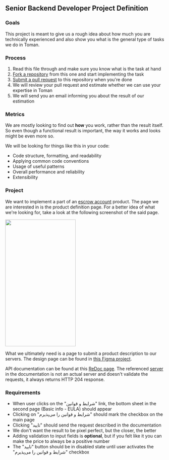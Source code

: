 ## Senior Backend Developer Project Definition

### Goals
This project is meant to give us a rough idea about how much you are technically experienced and also show you what is the general type of tasks we do in Toman.

### Process
1. Read this file through and make sure you know what is the task at hand
1. [Fork a repository](https://docs.github.com/en/get-started/quickstart/fork-a-repo#forking-a-repository) from this one and start implementing the task
1. [Submit a pull request](https://docs.github.com/en/pull-requests/collaborating-with-pull-requests/proposing-changes-to-your-work-with-pull-requests/creating-a-pull-request-from-a-fork) to this repository when you're done
1. We will review your pull request and estimate whether we can use your expertise in Toman
1. We will send you an email informing you about the result of our estimation

### Metrics
We are mostly looking to find out **how** you work, rather than the result itself. So even though a functional result is important, the way it works and looks might be even more so.

We will be looking for things like this in your code:

- Code structure, formatting, and readability
- Applying common code conventions
- Usage of useful patterns
- Overall performance and reliability
- Extensibility

### Project
We want to implement a part of an [escrow account](https://en.wikipedia.org/wiki/Escrow) product. The page we are interested in is the product definition page.
For a better idea of what we're looking for, take a look at the following screenshot of the said page.

<img src="https://github.com/toman-pay/interview-projects/raw/main/frontend-flutter.png" width="223" height="400">

What we ultimately need is a page to submit a product description to our servers.
The design page can be found in [this Figma project](https://www.figma.com/file/jniwhCb5f7VEVQGrOkLOMe/Frontend-Project?node-id=0%3A1).

API documentation can be found at this [ReDoc page](https://redocly.github.io/redoc/?url=https://raw.githubusercontent.com/toman-pay/interview-projects/main/front-api-specification.json).
The referenced [server](https://run.mocky.io/v3/d1055cef-c469-49ed-835f-3a55d06f86f1) in the documentation is not an actual server and doesn't validate the requests, it always returns HTTP 204 response.

### Requirements

- When user clicks on the "شرایط و قوانین" link, the bottom sheet in the second page (Basic info - EULA) should appear
- Clicking on "شرایط و قوانین را می‌پذیرم" should mark the checkbox on the main page
- Clicking "تایید" should send the request described in the documentation
- We don't want the result to be pixel perfect, but the closer, the better
- Adding validation to input fields is **optional**, but if you felt like it you can make the price to always be a positive number
- The "تایید" button should be in disabled state until user activates the "شرایط و قوانین را می‌پذیرم" checkbox

